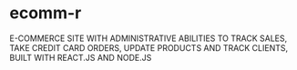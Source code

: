 # ecomm-r

E-COMMERCE SITE WITH ADMINISTRATIVE ABILITIES TO TRACK SALES, TAKE CREDIT CARD ORDERS, UPDATE PRODUCTS AND TRACK CLIENTS, BUILT WITH REACT.JS AND NODE.JS
